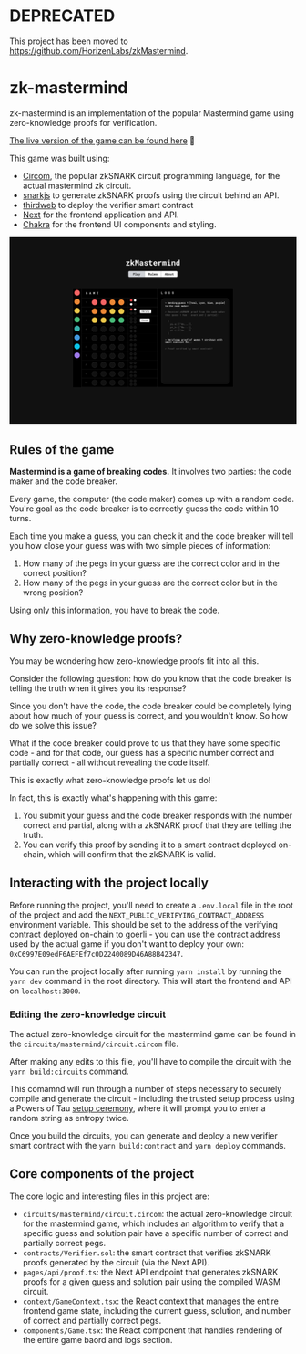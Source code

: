 # DEPRECATED
This project has been moved to https://github.com/HorizenLabs/zkMastermind.  

# zk-mastermind

zk-mastermind is an implementation of the popular Mastermind game using zero-knowledge proofs for verification.

[The live version of the game can be found here](https://zk-mastermind.vercel.app/) 🧠

This game was built using:

- [Circom](https://docs.circom.io/), the popular zkSNARK circuit programming language, for the actual mastermind zk circuit.
- [snarkjs](https://github.com/iden3/snarkjs) to generate zkSNARK proofs using the circuit behind an API.
- [thirdweb](https://thirdweb.com) to deploy the verifier smart contract
- [Next](https://nextjs.org/) for the frontend application and API.
- [Chakra](https://chakra-ui.com/) for the frontend UI components and styling.

![zkMastermind](/public/mastermind.png)

## Rules of the game

**Mastermind is a game of breaking codes.** It involves two parties: the code maker and the code breaker.

Every game, the computer (the code maker) comes up with a random code. You're goal as the code breaker is to correctly guess the code within 10 turns.

Each time you make a guess, you can check it and the code breaker will tell you how close your guess was with two simple pieces of information:

1. How many of the pegs in your guess are the correct color and in the correct position?
2. How many of the pegs in your guess are the correct color but in the wrong position?

Using only this information, you have to break the code.

## Why zero-knowledge proofs?

You may be wondering how zero-knowledge proofs fit into all this.

Consider the following question: how do you know that the code breaker is telling the truth when it gives you its response?

Since you don't have the code, the code breaker could be completely lying about how much of your guess is correct, and you wouldn't know. So how do we solve this issue?

What if the code breaker could prove to us that they have some specific code - and for that code, our guess has a specific number correct and partially correct - all without revealing the code itself.

This is exactly what zero-knowledge proofs let us do!

In fact, this is exactly what's happening with this game:

1. You submit your guess and the code breaker responds with the number correct and partial, along with a zkSNARK proof that they are telling the truth.
2. You can verify this proof by sending it to a smart contract deployed on-chain, which will confirm that the zkSNARK is valid.

## Interacting with the project locally

Before running the project, you'll need to create a `.env.local` file in the root of the project and add the `NEXT_PUBLIC_VERIFYING_CONTRACT_ADDRESS` environment variable. This should be set to the address of the verifying contract deployed on-chain to goerli - you can use the contract address used by the actual game if you don't want to deploy your own: `0xC6997E09edF6AEFEf7c0D2240089D46A88B42347`.

You can run the project locally after running `yarn install` by running the `yarn dev` command in the root directory. This will start the frontend and API on `localhost:3000`.

### Editing the zero-knowledge circuit

The actual zero-knowledge circuit for the mastermind game can be found in the `circuits/mastermind/circuit.circom` file.

After making any edits to this file, you'll have to compile the circuit with the `yarn build:circuits` command.

This comamnd will run through a number of steps necessary to securely compile and generate the circuit - including the trusted setup process using a Powers of Tau [setup ceremony](https://zkproof.org/2021/06/30/setup-ceremonies/), where it will prompt you to enter a random string as entropy twice.

Once you build the circuits, you can generate and deploy a new verifier smart contract with the `yarn build:contract` and `yarn deploy` commands.

## Core components of the project

The core logic and interesting files in this project are:

- `circuits/mastermind/circuit.circom`: the actual zero-knowledge circuit for the mastermind game, which includes an algorithm to verify that a specific guess and solution pair have a specific number of correct and partially correct pegs.
- `contracts/Verifier.sol`: the smart contract that verifies zkSNARK proofs generated by the circuit (via the Next API).
- `pages/api/proof.ts`: the Next API endpoint that generates zkSNARK proofs for a given guess and solution pair using the compiled WASM circuit.
- `context/GameContext.tsx`: the React context that manages the entire frontend game state, including the current guess, solution, and number of correct and partially correct pegs.
- `components/Game.tsx`: the React component that handles rendering of the entire game baord and logs section.
